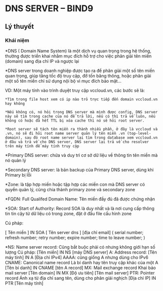 
# DNS SERVER – BIND9 
## Lý thuyết
### Khái niệm
  *DNS ( Domain Name System) là một dịch vụ quan trọng trong hệ thống, thường được triển khai nhằm mục đích hỗ trợ cho việc phân giải tên miền (domain) sang địa chỉ IP và ngược lại

  *DNS server trong doanh nghiệp được tạo ra để phân giải một số tên miền quan trọng, giúp tăng tốc độ truy cập, đỡ tốn băng thông, hoặc phân giải một số tên miền chỉ sử dụng nội bộ vì mục đích bảo mật...

VD: Một máy tính vào trình duyệt truy cập vccloud.vn, các bước sẽ là:

    *Tìm trong file host xem có ip nào trỏ trực tiếp đến domain vccloud.vn hay không

    *Nếu không có, nó hỏi trong DNS server mà mình được config, DNS server này sẽ tìm trong cache của nó để trả lời, nếu có thì trả về luôn, nếu không có hoặc đã hết TTL bị xóa cache thì nó sẽ hỏi root server.

    *Root server sẽ tách tên miền ra thành nhiều phần, ở đây là vccloud và .vn, nó sẽ đi hỏi root name server quản lý tên miền .vn (top-level-domain), sau đó root name server lại tìm trong database xem vccloud.vn ở đâu và trả về cho DNS server, DNS server lại trả về cho resolver trên máy tính để máy tính truy cập

*Primary DNS server: chứa và duy trì cơ sở dữ liệu về thông tin tên miền mà nó quản lý

*Secondary DNS server: là bản backup của Primary DNS server, dùng khi Primary bị lỗi

*Zone: là tập hợp miền hoặc tập hợp các miền con mà DNS server có quyền quản lý, cũng chia thành primary zone và secondary zone

*FQDN: Full Qualifed Domain Name: Tên miền đầy đủ đã được chứng nhận

*SOA: Start of Authority: Record SOA là duy nhất và là nơi cung cấp thông tin tin cậy từ dữ liệu có trong zone, đặt ở đầu file cấu hình zone

Cú pháp: 

[ Tên miền ] IN SOA [ Tên server dns ] [địa chỉ email] (
serial number;
refresh number;
retry number;
expire number;
time to leave number;
)

*NS: Name server record: Cũng bắt buộc phải có nhưng không giới hạn số lượng
Cú pháp:
[Tên miền] IN NS [máy DNS server]
A: Address record: [Tên máy tính] IN A [Địa chỉ IPv4]
AAAA: cũng giống A nhưng dùng cho IPv6
CNAME: Canonical name record
Là bí danh hay tên truy cập khác của một A
[Tên bí danh] IN CNAME [tên A record]
MX: Mail exchange record
Khai báo mail server
[Tên domain] IN MX [Độ ưu tiên] [Tên mail server]
PTR: Pointer record
Ánh xạ từ địa chỉ sang tên, dùng cho phân giải nghịch
[Địa chỉ IP] IN PTR [Tên máy tính]
